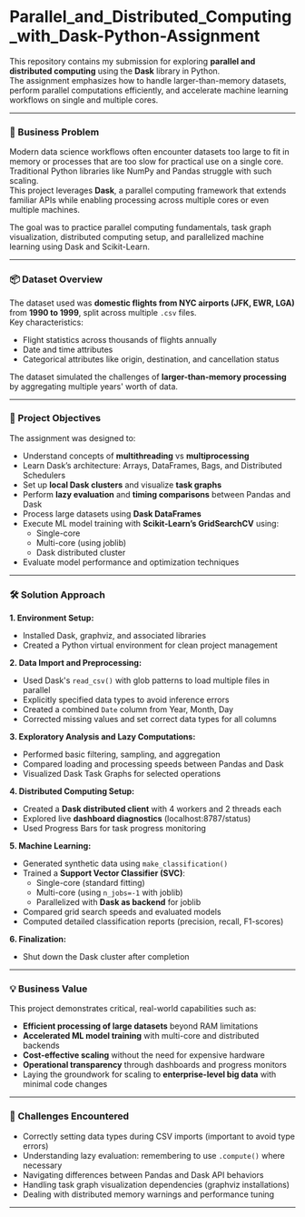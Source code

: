 # Parallel_and_Distributed_Computing_with_Dask-Python-Assignment

This repository contains my submission for exploring **parallel and distributed computing** using the **Dask** library in Python.  
The assignment emphasizes how to handle larger-than-memory datasets, perform parallel computations efficiently, and accelerate machine learning workflows on single and multiple cores.

---

### 🧩 Business Problem

Modern data science workflows often encounter datasets too large to fit in memory or processes that are too slow for practical use on a single core.  
Traditional Python libraries like NumPy and Pandas struggle with such scaling.  
This project leverages **Dask**, a parallel computing framework that extends familiar APIs while enabling processing across multiple cores or even multiple machines.

The goal was to practice parallel computing fundamentals, task graph visualization, distributed computing setup, and parallelized machine learning using Dask and Scikit-Learn.

---

### 📦 Dataset Overview

The dataset used was **domestic flights from NYC airports (JFK, EWR, LGA)** from **1990 to 1999**, split across multiple `.csv` files.  
Key characteristics:

- Flight statistics across thousands of flights annually
- Date and time attributes
- Categorical attributes like origin, destination, and cancellation status

The dataset simulated the challenges of **larger-than-memory processing** by aggregating multiple years' worth of data.

---

### 🎯 Project Objectives

The assignment was designed to:

- Understand concepts of **multithreading** vs **multiprocessing**
- Learn Dask’s architecture: Arrays, DataFrames, Bags, and Distributed Schedulers
- Set up **local Dask clusters** and visualize **task graphs**
- Perform **lazy evaluation** and **timing comparisons** between Pandas and Dask
- Process large datasets using **Dask DataFrames**
- Execute ML model training with **Scikit-Learn’s GridSearchCV** using:
  - Single-core
  - Multi-core (using joblib)
  - Dask distributed cluster
- Evaluate model performance and optimization techniques

---

### 🛠️ Solution Approach

**1. Environment Setup:**
- Installed Dask, graphviz, and associated libraries
- Created a Python virtual environment for clean project management

**2. Data Import and Preprocessing:**
- Used Dask's `read_csv()` with glob patterns to load multiple files in parallel
- Explicitly specified data types to avoid inference errors
- Created a combined `Date` column from Year, Month, Day
- Corrected missing values and set correct data types for all columns

**3. Exploratory Analysis and Lazy Computations:**
- Performed basic filtering, sampling, and aggregation
- Compared loading and processing speeds between Pandas and Dask
- Visualized Dask Task Graphs for selected operations

**4. Distributed Computing Setup:**
- Created a **Dask distributed client** with 4 workers and 2 threads each
- Explored live **dashboard diagnostics** (localhost:8787/status)
- Used Progress Bars for task progress monitoring

**5. Machine Learning:**
- Generated synthetic data using `make_classification()`
- Trained a **Support Vector Classifier (SVC)**:
  - Single-core (standard fitting)
  - Multi-core (using `n_jobs=-1` with joblib)
  - Parallelized with **Dask as backend** for joblib
- Compared grid search speeds and evaluated models
- Computed detailed classification reports (precision, recall, F1-scores)

**6. Finalization:**
- Shut down the Dask cluster after completion

---

### 💡 Business Value

This project demonstrates critical, real-world capabilities such as:

- **Efficient processing of large datasets** beyond RAM limitations
- **Accelerated ML model training** with multi-core and distributed backends
- **Cost-effective scaling** without the need for expensive hardware
- **Operational transparency** through dashboards and progress monitors
- Laying the groundwork for scaling to **enterprise-level big data** with minimal code changes

---

### 🚧 Challenges Encountered

- Correctly setting data types during CSV imports (important to avoid type errors)
- Understanding lazy evaluation: remembering to use `.compute()` where necessary
- Navigating differences between Pandas and Dask API behaviors
- Handling task graph visualization dependencies (graphviz installations)
- Dealing with distributed memory warnings and performance tuning

---
